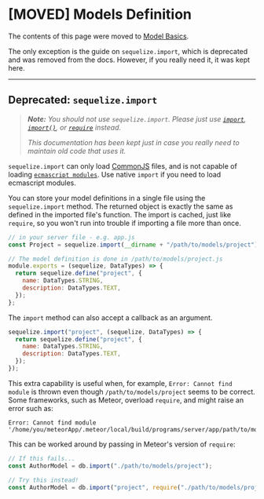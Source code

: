 # \[MOVED\] Models Definition

The contents of this page were moved to [Model Basics](model-basics.html).

The only exception is the guide on `sequelize.import`, which is deprecated and was removed from the docs. However, if you really need it, it was kept here.

---

## Deprecated: `sequelize.import`

> _**Note:** You should not use `sequelize.import`. Please just use [`import`](https://developer.mozilla.org/en-US/docs/Web/JavaScript/Reference/Statements/import), [`import()`](https://developer.mozilla.org/en-US/docs/Web/JavaScript/Reference/Statements/import#dynamic_imports), or [`require`](https://nodejs.org/api/modules.html#requireid) instead._
>
> _This documentation has been kept just in case you really need to maintain old code that uses it._

`sequelize.import` can only load [CommonJS](https://nodejs.org/api/modules.html) files, and is not capable of loading [`ecmascript modules`](https://nodejs.org/api/esm.html). Use native `import` if you need to load ecmascript modules.

You can store your model definitions in a single file using the `sequelize.import` method. The returned object is exactly the same as defined in the imported file's function. The import is cached, just like `require`, so you won't run into trouble if importing a file more than once.

```js
// in your server file - e.g. app.js
const Project = sequelize.import(__dirname + "/path/to/models/project");

// The model definition is done in /path/to/models/project.js
module.exports = (sequelize, DataTypes) => {
  return sequelize.define("project", {
    name: DataTypes.STRING,
    description: DataTypes.TEXT,
  });
};
```

The `import` method can also accept a callback as an argument.

```js
sequelize.import("project", (sequelize, DataTypes) => {
  return sequelize.define("project", {
    name: DataTypes.STRING,
    description: DataTypes.TEXT,
  });
});
```

This extra capability is useful when, for example, `Error: Cannot find module` is thrown even though `/path/to/models/project` seems to be correct. Some frameworks, such as Meteor, overload `require`, and might raise an error such as:

```text
Error: Cannot find module '/home/you/meteorApp/.meteor/local/build/programs/server/app/path/to/models/project.js'
```

This can be worked around by passing in Meteor's version of `require`:

```js
// If this fails...
const AuthorModel = db.import("./path/to/models/project");

// Try this instead!
const AuthorModel = db.import("project", require("./path/to/models/project"));
```

